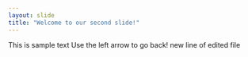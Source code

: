 ```yaml
---
layout: slide
title: "Welcome to our second slide!"
---
```

This is sample text
Use the left arrow to go back!
new line of edited file
